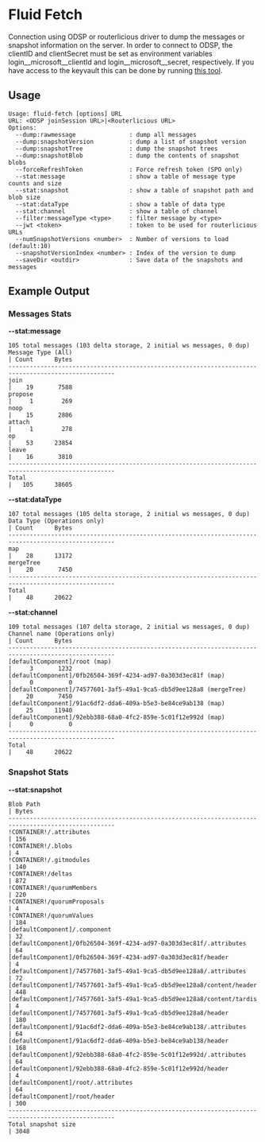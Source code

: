 # Fluid Fetch

Connection using ODSP or routerlicious driver to dump the messages or snapshot information on the server.
In order to connect to ODSP, the clientID and clientSecret must be set as environment variables login__microsoft__clientId and login__microsoft__secret, respectively. If you have access to the keyvault this can be done by running [this tool](../get-keys).

## Usage

    Usage: fluid-fetch [options] URL
    URL: <ODSP joinSession URL>|<Routerlicious URL>
    Options:
      --dump:rawmessage               : dump all messages
      --dump:snapshotVersion          : dump a list of snapshot version
      --dump:snapshotTree             : dump the snapshot trees
      --dump:snapshotBlob             : dump the contents of snapshot blobs
      --forceRefreshToken             : Force refresh token (SPO only)
      --stat:message                  : show a table of message type counts and size
      --stat:snapshot                 : show a table of snapshot path and blob size
      --stat:dataType                 : show a table of data type
      --stat:channel                  : show a table of channel
      --filter:messageType <type>     : filter message by <type>
      --jwt <token>                   : token to be used for routerlicious URLs
      --numSnapshotVersions <number>  : Number of versions to load (default:10)
      --snapshotVersionIndex <number> : Index of the version to dump
      --saveDir <outdir>              : Save data of the snapshots and messages

## Example Output

### Messages Stats

**--stat:message**

    105 total messages (103 delta storage, 2 initial ws messages, 0 dup)
    Message Type (All)                                                       | Count      Bytes
    ----------------------------------------------------------------------------------------------------
    join                                                                     |    19       7588
    propose                                                                  |     1        269
    noop                                                                     |    15       2806
    attach                                                                   |     1        278
    op                                                                       |    53      23854
    leave                                                                    |    16       3810
    ----------------------------------------------------------------------------------------------------
    Total                                                                    |   105      38605


**--stat:dataType**

    107 total messages (105 delta storage, 2 initial ws messages, 0 dup)
    Data Type (Operations only)                                              | Count      Bytes
    ----------------------------------------------------------------------------------------------------
    map                                                                      |    28      13172
    mergeTree                                                                |    20       7450
    ----------------------------------------------------------------------------------------------------
    Total                                                                    |    48      20622

**--stat:channel**

    109 total messages (107 delta storage, 2 initial ws messages, 0 dup)
    Channel name (Operations only)                                           | Count      Bytes
    ----------------------------------------------------------------------------------------------------
    [defaultComponent]/root (map)                                            |     3       1232
    [defaultComponent]/0fb26504-369f-4234-ad97-0a303d3ec81f (map)            |     0          0
    [defaultComponent]/74577601-3af5-49a1-9ca5-db5d9ee128a8 (mergeTree)      |    20       7450
    [defaultComponent]/91ac6df2-dda6-409a-b5e3-be84ce9ab138 (map)            |    25      11940
    [defaultComponent]/92ebb388-68a0-4fc2-859e-5c01f12e992d (map)            |     0          0
    ----------------------------------------------------------------------------------------------------
    Total                                                                    |    48      20622

### Snapshot Stats

**--stat:snapshot**

    Blob Path                                                                  | Bytes
    ----------------------------------------------------------------------------------------------------
    !CONTAINER!/.attributes                                                    | 156
    !CONTAINER!/.blobs                                                         | 4
    !CONTAINER!/.gitmodules                                                    | 140
    !CONTAINER!/deltas                                                         | 872
    !CONTAINER!/quorumMembers                                                  | 220
    !CONTAINER!/quorumProposals                                                | 4
    !CONTAINER!/quorumValues                                                   | 184
    [defaultComponent]/.component                                              | 32
    [defaultComponent]/0fb26504-369f-4234-ad97-0a303d3ec81f/.attributes        | 64
    [defaultComponent]/0fb26504-369f-4234-ad97-0a303d3ec81f/header             | 4
    [defaultComponent]/74577601-3af5-49a1-9ca5-db5d9ee128a8/.attributes        | 72
    [defaultComponent]/74577601-3af5-49a1-9ca5-db5d9ee128a8/content/header     | 448
    [defaultComponent]/74577601-3af5-49a1-9ca5-db5d9ee128a8/content/tardis     | 4
    [defaultComponent]/74577601-3af5-49a1-9ca5-db5d9ee128a8/header             | 180
    [defaultComponent]/91ac6df2-dda6-409a-b5e3-be84ce9ab138/.attributes        | 64
    [defaultComponent]/91ac6df2-dda6-409a-b5e3-be84ce9ab138/header             | 168
    [defaultComponent]/92ebb388-68a0-4fc2-859e-5c01f12e992d/.attributes        | 64
    [defaultComponent]/92ebb388-68a0-4fc2-859e-5c01f12e992d/header             | 4
    [defaultComponent]/root/.attributes                                        | 64
    [defaultComponent]/root/header                                             | 300
    ----------------------------------------------------------------------------------------------------
    Total snapshot size                                                        | 3048